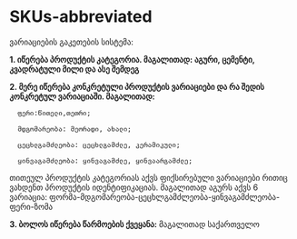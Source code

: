 # SKUs-abbreviated
ვარიაციების გაკეთების სისტემა:

**1. იწერება პროდუქტის კატეგორია. მაგალითად: აგური, ცემენტი, კვადრატული მილი და ასე შემდეგ**

**2. მერე იწერება კონკრეტული პროდუქტის ვარიაციები და რა შედის კონკრეტულ ვარიაციაში. მაგალითად:**

      ფერი:წითელი,თეთრი;

      მდგომარეობა: მეორადი, ახალი;

      ცეცხლგამძლეობა: ცეცხლგამძლე, კერამიკული;

      ყინვაგამძლეობა: ყინვაგამძლე, ყინვაარგამძლე;

თითეულ პროდუქტის კატეგორიას აქვს ფიქსირებული ვარიაციები რითიც ვახდენთ პროდუქტის იდენტიფიკაციას. მაგალითად აგურს აქვს 6 ვარიაცია: ფორმა-მდგომარეობა-ცეცხლგამძლეობა-ყინვაგამძლეობა-ფერი-ზომა

**3. ბოლოს იწერება წარმოების ქვეყანა:**
მაგალითად საქართველო

